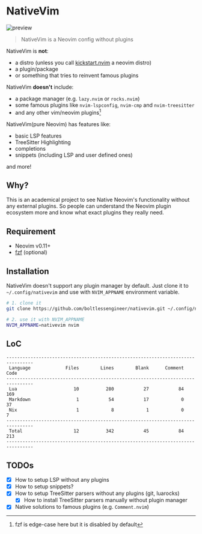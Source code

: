 # NativeVim

![preview](https://github.com/boltlessengineer/nativevim/assets/60088301/7d0c6841-6e4c-43e0-8982-dc58328f484c)

> NativeVim is a Neovim config without plugins

NativeVim is **not**:
- a distro (unless you call [kickstart.nvim] a neovim distro)
- a plugin/package
- or something that tries to reinvent famous plugins

NativeVim **doesn't** include:
- a package manager (e.g. `lazy.nvim` or `rocks.nvim`)
- some famous plugins like `nvim-lspconfig`, `nvim-cmp` and `nvim-treesitter`
- and any other vim/neovim plugins[^1]

NativeVim(pure Neovim) has features like:

- basic LSP features
- TreeSitter Highlighting
- completions
- snippets (including LSP and user defined ones)

and more!

## Why?

This is an academical project to see Native Neovim's functionality without any external plugins.
So people can understand the Neovim plugin ecosystem more and know what exact plugins they really need.

## Requirement

- Neovim v0.11+
- [fzf](https://github.com/junegunn/fzf) (optional)

## Installation

NativeVim doesn't support any plugin manager by default.
Just clone it to `~/.config/nativevim` and use with `NVIM_APPNAME` environment variable.

```sh
# 1. clone it
git clone https://github.com/boltlessengineer/nativevim.git ~/.config/nativevim

# 2. use it with NVIM_APPNAME
NVIM_APPNAME=nativevim nvim
```

## LoC

```
--------------------------------------------------------------------------------
 Language             Files        Lines        Blank      Comment         Code
--------------------------------------------------------------------------------
 Lua                     10          280           27           84          169
 Markdown                 1           54           17            0           37
 Nix                      1            8            1            0            7
--------------------------------------------------------------------------------
 Total                   12          342           45           84          213
--------------------------------------------------------------------------------
```

## TODOs

- [x] How to setup LSP without any plugins
- [x] How to setup snippets?
- [x] How to setup TreeSitter parsers without any plugins (git, luarocks)
  - [x] How to install TreeSitter parsers manually without plugin manager
- [x] Native solutions to famous plugins (e.g. `Comment.nvim`)

[^1]: fzf is edge-case here but it is disabled by default

[kickstart.nvim]: https://github.com/nvim-lua/kickstart.nvim
